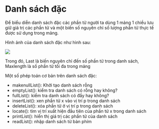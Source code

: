 # Danh sách đặc
Để biểu diễn danh sách đặc các phần tử người ta dùng 1 mảng 1 chiều lưu giữ giá trị các phần tử và một biến số nguyên chỉ số lượng phần tử thực tế được sử dụng trong mảng.

Hình ảnh của danh sách đặc như hình sau:

<img src="./Danh sách sinh viên/dsdac1.png">

Trong đó, Last là biến nguyên chỉ đến số phần tử trong danh sách, Maxlength là số phần tử tối đa trong mảng

Một số phép toán cơ bản trên danh sách đặc:
- makenullList(): Khởi tạo danh sách rỗng
- emptyList(): kiểm tra danh sách có rỗng hay không?
- fullList(): kiểm tra danh sách có đầy hay không?
- insertList(): xen phần tử x vào vị trí p trong danh sách
- deleteList(): xóa phần tử ở vị trí p trong danh sách
- locate(): tìm vị trí xuất hiện đầu tiên của phần tử x trong danh sách
- printList(): hiển thị giá trị các phần tử của danh sách
- readList(): nhập danh sách từ bàn phím